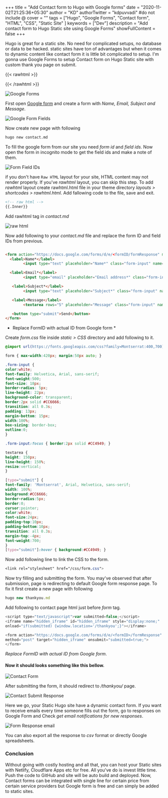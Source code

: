 +++
title = "Add Contact form to Hugo with Google forms"
date = "2020-11-02T21:25:36+05:30"
author = "KD"
authorTwitter = "kdpuvvadi" #do not include @
cover = ""
tags = ["Hugo", "Google Forms", "Contact form", "HTML", "CSS", "Static Site" ]
keywords = ["Dev"]
description = "Add contact form to Hugo Static site using Google Forms"
showFullContent = false
+++

Hugo is great for a static site. No need for complicated setups, no database or data to be hacked. static sites have ton of advantages but when it comes to dynamic content like contact form it is little bit complicated to setup. I'm gonna use Google Forms to setup Contact form on Hugo Static site with custom thank you page on submit.

{{< rawhtml >}}

<script type="text/javascript">amzn_assoc_ad_type ="responsive_search_widget"; amzn_assoc_tracking_id ="puvvadi-21"; amzn_assoc_marketplace ="amazon"; amzn_assoc_region ="IN"; amzn_assoc_placement =""; amzn_assoc_search_type = "search_widget";amzn_assoc_width ="auto"; amzn_assoc_height ="auto"; amzn_assoc_default_search_category ="Electronics"; amzn_assoc_default_search_key ="";amzn_assoc_theme ="dark"; amzn_assoc_bg_color ="000000"; </script><script src="//z-in.amazon-adsystem.com/widgets/q?ServiceVersion=20070822&Operation=GetScript&ID=OneJS&WS=1&Marketplace=IN"></script>

{{< /rawhtml >}}

![Google Forms](/image/google-forms.jpg)

First open [Google form](https://www.google.com/forms/about/) and create a form with *Name, Email, Subject and Message*.

![Google Form Fields](/image/contact-form-google-form-fields.png)

Now create new page with following

````bash
hugo new contact.md
````

To fill the google form from our site you need *form id* and *field ids*. Now open the form in incognito mode to get the field ids and make a note of them.

![Form Field IDs](/image/google-form-fields.png)

if you don't have `Raw HTML` layout for your site, HTML content may not render properly. If you've *rawhtml* layout, you can skip this step.
To add *rawhtml* layout create rawhtml.html file in your theme directory *layouts > shortcodes > rawhtml.html*. Add fallowing code to the file, save and exit.

````html
<!-- raw html -->
{{.Inner}}
````

Add rawhtml tag in *contact.md*

![raw html](/image/rawhtml.jpg)

Now add following to your *contact.md* file and replace the form ID and field IDs from previous.

````html

<form action="https://docs.google.com/forms/d/e/<formID/formResponse" method="post" target="hidden_iframe" onsubmit="submitted=true">
  <label>Name*</label>
        <input type="text" placeholder="Name*" class="form-input" name="entry.719211028" required>

  <label>Email*</label>
        <input type="email" placeholder="Email address*" class="form-input" name="entry.1119409224" required>

   <label>Subject*</label>
        <input type="text" placeholder="Subject*" class="form-input" name="entry.1043109960" required>

   <label>Message</label>
        <textarea rows="5" placeholder="Message" class="form-input" name="entry.1348223678" ></textarea>

   <button type="submit">Send</button>
</form>

````

* Replace FormID with actual ID from Google form *

Create *form.css* file inside *static > CSS* directory and add following to it.

````css
@import url(https://fonts.googleapis.com/css?family=Montserrat:400,700);

form { max-width:420px; margin:50px auto; }

.form-input {
color:white;
font-family: Helvetica, Arial, sans-serif;
font-weight:500;
font-size: 18px;
border-radius: 5px;
line-height: 22px;
background-color: transparent;
border:2px solid #CC6666;
transition: all 0.3s;
padding: 13px;
margin-bottom: 15px;
width:100%;
box-sizing: border-box;
outline:0;
}

.form-input:focus { border:2px solid #CC4949; }

textarea {
height: 150px;
line-height: 150%;
resize:vertical;
}

[type="submit"] {
font-family: 'Montserrat', Arial, Helvetica, sans-serif;
width: 100%;
background:#CC6666;
border-radius:5px;
border:0;
cursor:pointer;
color:white;
font-size:24px;
padding-top:10px;
padding-bottom:10px;
transition: all 0.3s;
margin-top:-4px;
font-weight:700;
}
[type="submit"]:hover { background:#CC4949; }

````

Now add following line to link the CSS to the form.

````css
<link rel="stylesheet" href="/css/form.css">
````

Now try filling and submitting the form. You may've observed that after submission, page is redirecting to default Google form response page. To fix it first create a new page with following

````js
hugo new thankyou.md
````

Add following to contact page html just before *form* tag.

````js
<script type="text/javascript">var submitted=false;</script>
<iframe name="hidden_iframe" id="hidden_iframe" style="display:none;" 
onload="if(submitted) {window.location='/thankyou';}"></iframe>

<form action="https://docs.google.com/forms/d/e/<formID>/formResponse" 
method="post" target="hidden_iframe" onsubmit="submitted=true;">
</form>
````

*Replace FormID with actual ID from Google form*.

#### Now it should looks something like this bellow.

![Contact Form](/image/contact-form.jpg)

After submitting the form, it should redirect to */thankyou/* page.

![Contact Submit Response](/image/contact-res.png)

Here we go, your Static Hugo site have a dynamic contact form. If you want to receive emails every time someone fills out the form, go to responses on Google Form and Check *get email notifications for new responses*.

![Form Response email](/image/google-form-res-email.jpg)

You can also export all the response to *csv* format or directly Google spreadsheets.

### Conclusion

Without going with costly hosting and all that, you can host your Static sites with Netlify, Cloudflare Apps etc for free. All you've do is invest little time. Push the code to GitHub and site will be auto build and deployed. Now, Contact forms can be integrated with single line for certain price from certain service providers but Google form is free and can simply be added to static sites.
